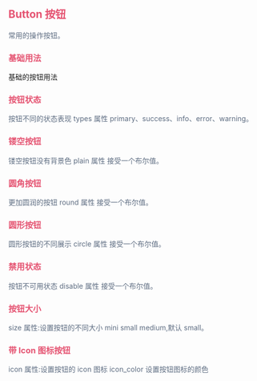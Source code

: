 <script setup>
 import BaseUse from './demos/BaseUse.vue'//基础的按钮用法
 import ButtonStatus from './demos/ButtonStatus.vue'//主色
 import ButtonPlain from './demos/ButtonPlain.vue'//plain
 import ButtonRound from './demos/ButtonRound.vue'//round
 import ButtonCircle from './demos/ButtonCircle.vue'//circle
 import ButtonDisabled from './demos/ButtonDisabled.vue'//disabled
 import ButtonSize from './demos/ButtonSize.vue'//size
 import ButtonIcon from './demos/ButtonIcon.vue'//icon
</script>

## <font color=#e55472>Button 按钮</font>

<font color=#5e6d82>常用的操作按钮。</font>

### <font color=#e55472>基础用法</font>

基础的按钮用法
<BaseUse/>

### <font color=#e55472>按钮状态</font>

<font color=#5e6d82>按钮不同的状态表现 types 属性 primary、success、info、error、warning。</font>
<ButtonStatus/>

### <font color=#e55472>镂空按钮</font>

<font color=#5e6d82>镂空按钮没有背景色 plain 属性 接受一个布尔值。</font>
<ButtonPlain/>

### <font color=#e55472>圆角按钮</font>

<font color=#5e6d82>更加圆润的按钮 round 属性 接受一个布尔值。</font>
<ButtonRound/>

### <font color=#e55472>圆形按钮</font>

<font color=#5e6d82>圆形按钮的不同展示 circle 属性 接受一个布尔值。</font>
<ButtonCircle/>

### <font color=#e55472>禁用状态</font>

<font color=#5e6d82>按钮不可用状态 disable 属性 接受一个布尔值。</font>
<ButtonDisabled/>

### <font color=#e55472>按钮大小</font>

<font color=#5e6d82>size 属性:设置按钮的不同大小 mini small medium,默认 small。</font>
<ButtonSize/>

### <font color=#e55472>带 Icon 图标按钮</font>

<font color=#5e6d82>icon 属性:设置按钮的 icon 图标 icon_color 设置按钮图标的颜色</font>
<ButtonIcon/>
